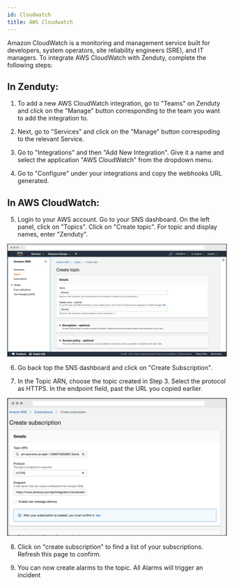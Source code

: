 ```yaml
---
id: Cloudwatch
title: AWS Cloudwatch
---
```

Amazon CloudWatch is a monitoring and management service built for developers, system operators, site reliability engineers (SRE), and IT managers. To integrate AWS CloudWatch with Zenduty, complete the following steps:

## In Zenduty:

1. To add a new AWS CloudWatch integration, go to "Teams" on Zenduty and click on the "Manage" button corresponding to the team you want to add the integration to.

2. Next, go to "Services" and click on the "Manage" button correspoding to the relevant Service.

3. Go to "Integrations" and then "Add New Integration". Give it a name and select the application "AWS CloudWatch" from the dropdown menu.

4. Go to "Configure" under your integrations and copy the webhooks URL generated.

## In AWS CloudWatch:

5. Login to your AWS account. Go to your SNS dashboard. On the left panel, click on "Topics". Click on "Create topic". For topic and display names, enter "Zenduty".

![](/img/Integrations/Cloudwatch/1.png)

6. Go back top the SNS dashboard and click on "Create Subscription". 

7. In the Topic ARN, choose the topic created in Step 3. Select the protocol as HTTPS. In the endpoint field, past the URL you copied earlier.

![](/img/Integrations/Cloudwatch/2.png)

8. Click on "create subscription" to find a list of your subscriptions. Refresh this page to confirm.

9. You can now create alarms to the topic. All Alarms will trigger an incident
